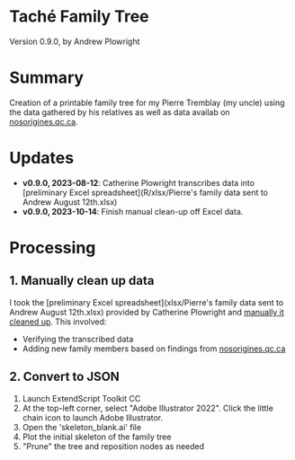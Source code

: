 Taché Family Tree
======================================================================================================
Version 0.9.0, by Andrew Plowright


# Summary

Creation of a printable family tree for my Pierre Tremblay (my uncle) using the data gathered by his relatives as well as data availab on [nosorigines.qc.ca](https://www.nosorigines.qc.ca/).


# Updates

- **v0.9.0, 2023-08-12**: Catherine Plowright transcribes data into [preliminary Excel spreadsheet](R/xlsx/Pierre's family data sent to Andrew August 12th.xlsx)
- **v0.9.0, 2023-10-14**: Finish manual clean-up off Excel data.

# Processing

## 1. Manually clean up data

I took the [preliminary Excel spreadsheet](xlsx/Pierre's family data sent to Andrew August 12th.xlsx) provided by Catherine Plowright and [manually it cleaned up](xlsx/tache_data_cleaned.xlsx). This involved:
- Verifying the transcribed data
- Adding new family members based on findings from [nosorigines.qc.ca](https://www.nosorigines.qc.ca/)

## 2. Convert to JSON

1. Launch ExtendScript Toolkit CC
2. At the top-left corner, select "Adobe Illustrator 2022". Click the little chain icon to launch Adobe Illustrator.
3. Open the 'skeleton_blank.ai' file
4. Plot the initial skeleton of the family tree
5. "Prune" the tree and reposition nodes as needed